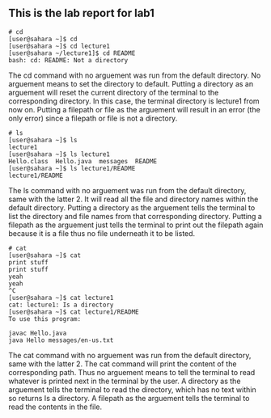 ##  This is the lab report for lab1

```
# cd
[user@sahara ~]$ cd
[user@sahara ~]$ cd lecture1
[user@sahara ~/lecture1]$ cd README
bash: cd: README: Not a directory
```
The cd command with no arguement was run from the default directory. No arguement means to set the directory to default. 
Putting a directory as an arguement will reset the current directory of the terminal to the corresponding directory. In this case, the terminal directory is lecture1 from now on.
Putting a filepath or file as the arguement will result in an error (the only error) since a filepath or file is not a directory.
```
# ls
[user@sahara ~]$ ls
lecture1
[user@sahara ~]$ ls lecture1
Hello.class  Hello.java  messages  README
[user@sahara ~]$ ls lecture1/README
lecture1/README
```
The ls command with no arguement was run from the default directory, same with the latter 2. It will read all the file and directory names within the default directory.
Putting a directory as the arguement tells the terminal to list the directory and file names from that corresponding directory.
Putting a filepath as the arguement just tells the terminal to print out the filepath again because it is a file thus no file underneath it to be listed.
```
# cat
[user@sahara ~]$ cat
print stuff
print stuff
yeah
yeah
^C
[user@sahara ~]$ cat lecture1
cat: lecture1: Is a directory
[user@sahara ~]$ cat lecture1/README
To use this program:

javac Hello.java
java Hello messages/en-us.txt
```
The cat command with no arguement was run from the default directory, same with the latter 2. The cat command will print the content of the corresponding path.
Thus no arguement means to tell the terminal to read whatever is printed next in the terminal by the user.
A directory as the arguement tells the terminal to read the directory, which has no text within so returns Is a directory.
A filepath as the arguement tells the terminal to read the contents in the file.
